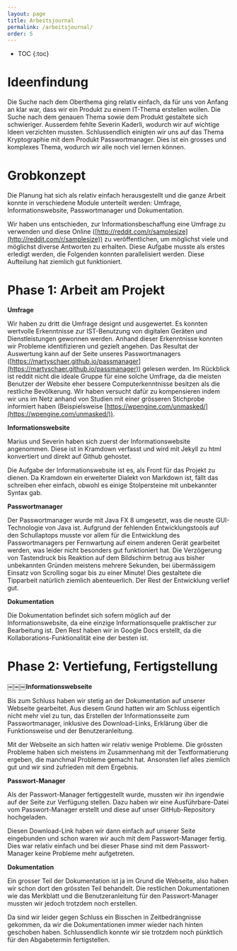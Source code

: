 ```yaml
---
layout: page
title: Arbeitsjournal
permalink: /arbeitsjournal/
order: 5
---
```

* TOC
{:toc}


# Ideenfindung

Die Suche nach dem Oberthema ging relativ einfach, da für uns von Anfang an klar war, dass wir ein Produkt zu einem IT-Thema erstellen wollen. Die Suche nach dem genauen Thema sowie dem Produkt gestaltete sich schwieriger. Ausserdem fehlte Severin Kaderli, wodurch wir auf wichtige Ideen verzichten mussten. Schlussendlich einigten wir uns auf das Thema Kryptographie mit dem Produkt Passwortmanager. Dies ist ein grosses und komplexes Thema, wodurch wir alle noch viel lernen können.

# Grobkonzept

Die Planung hat sich als relativ einfach herausgestellt und die ganze Arbeit konnte in verschiedene Module unterteilt werden: Umfrage, Informationswebsite, Passwortmanager und Dokumentation.

Wir haben uns entschieden, zur Informationsbeschaffung eine Umfrage zu verwenden und diese Online ([http://reddit.com/r/samplesize](http://reddit.com/r/samplesize)) zu veröffentlichen, um möglichst viele und möglichst diverse Antworten zu erhalten. Diese Aufgabe musste als erstes erledigt werden, die Folgenden konnten parallelisiert werden. Diese Aufteilung hat ziemlich gut funktioniert.

# Phase 1: Arbeit am Projekt

**Umfrage**

Wir haben zu dritt die Umfrage designt und ausgewertet. Es konnten wertvolle Erkenntnisse zur IST-Benutzung von digitalen Geräten und Dienstleistungen gewonnen werden. Anhand dieser Erkenntnisse konnten wir Probleme identifizieren und gezielt angehen. Das Resultat der Auswertung kann auf der Seite unseres Passwortmanagers ([https://martyschaer.github.io/passmanager](https://martyschaer.github.io/passmanager)) gelesen werden. Im Rückblick ist reddit nicht die ideale Gruppe für eine solche Umfrage, da die meisten Benutzer der Website eher bessere Computerkenntnisse besitzen als die restliche Bevölkerung. Wir haben versucht dafür zu kompensieren indem wir uns im Netz anhand von Studien mit einer grösseren Stichprobe informiert haben (Beispielsweise [https://wpengine.com/unmasked/](https://wpengine.com/unmasked/)).

**Informationswebsite**

Marius und Severin haben sich zuerst der Informationswebsite angenommen. Diese ist  in Kramdown verfasst und wird mit Jekyll zu html konvertiert und direkt auf Github gehostet.

Die Aufgabe der Informationswebsite ist es, als Front für das Projekt zu dienen. Da Kramdown ein erweiterter Dialekt von Markdown ist, fällt das schreiben eher einfach, obwohl es einige Stolpersteine mit unbekannter Syntax gab.

**Passwortmanager**

Der Passwortmanager wurde mit Java FX 8 umgesetzt, was die neuste GUI-Technologie von Java ist. Aufgrund der fehlenden Entwicklungstools auf den Schullaptops musste vor allem für die Entwicklung des Passwortmanagers per Fernwartung auf einem anderen Gerät gearbeitet werden, was leider nicht besonders gut funktioniert hat. Die Verzögerung von Tastendruck bis Reaktion auf dem Bildschirm betrug aus bisher unbekannten Gründen meistens mehrere Sekunden, bei übermässigem Einsatz von Scrolling sogar bis zu einer Minute! Dies gestaltete die Tipparbeit natürlich ziemlich abenteuerlich. Der Rest der Entwicklung verlief gut.

**Dokumentation**

Die Dokumentation befindet sich sofern möglich auf der Informationswebsite, da eine einzige Informationsquelle praktischer zur Bearbeitung ist. Den Rest haben wir in Google Docs erstellt, da die Kollaborations-Funktionalität eine der besten ist.

# Phase 2: Vertiefung, Fertigstellung

￼￼￼**Informationswebseite**

Bis zum Schluss haben wir stetig an der Dokumentation auf unserer Webseite gearbeitet. Aus diesem Grund hatten wir am Schluss eigentlich nicht mehr viel zu tun, das Erstellen der Informationsseite zum Passwortmanager, inklusive des Download-Links, Erklärung über die Funktionsweise und der Benutzeranleitung.

Mit der Webseite an sich hatten wir relativ wenige Probleme. Die grössten Probleme haben sich meistens im Zusammenhang mit der Textformatierung ergeben, die manchmal Probleme gemacht hat. Ansonsten lief alles ziemlich gut und wir sind zufrieden mit dem Ergebnis.

**Passwort-Manager**

Als der Passwort-Manager fertiggestellt wurde, mussten wir ihn irgendwie auf der Seite zur Verfügung stellen. Dazu haben wir eine Ausführbare-Datei vom Passwort-Manager erstellt und diese auf unser GitHub-Repository hochgeladen.

Diesen Download-Link haben wir dann einfach auf unserer Seite eingebunden und schon waren wir auch mit dem Passwort-Manager fertig. Dies war relativ einfach und bei dieser Phase sind mit dem Passwort-Manager keine Probleme mehr aufgetreten.

**Dokumentation**

Ein grosser Teil der Dokumentation ist ja im Grund die Webseite, also haben wir schon dort den grössten Teil behandelt. Die restlichen Dokumentationen wie das Merkblatt und die Benutzeranleitung für den Passwort-Manager mussten wir jedoch trotzdem noch erstellen.

Da sind wir leider gegen Schluss ein Bisschen in Zeitbedrängnisse gekommen, da wir die Dokumentationen immer wieder nach hinten geschoben haben. Schlussendlich konnte wir sie trotzdem noch pünktlich für den Abgabetermin fertigstellen.
